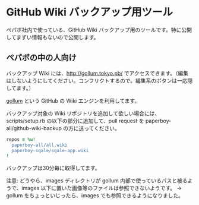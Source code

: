 # GitHub Wiki バックアップ用ツール

ペパボ社内で使っている、GitHub Wiki バックアップ用のツールです。特に公開してまずい情報もないので公開します。

## ペパボの中の人向け

バックアップ Wiki には、http://gollum.tokyo.pb/ でアクセスできます。（編集はしないようにしてください。コンフリクトするので。編集系のボタンは一応隠してます。）

[gollum](https://github.com/github/gollum) という GitHub の Wiki エンジンを利用してます。

バックアップ対象の Wiki リポジトリを追加して欲しい場合には、scripts/setup.rb の以下の部分に追加して、pull request を paperboy-all/github-wiki-backup の方に送ってください。

```ruby
repos = %w!
  paperboy-all/all.wiki
  paperboy-sqale/sqale-app.wiki
!
```

バックアップは30分毎に取得してます。

注意: どうやら、images ディレクトリが gollum 内部で使っているパスと被るようで、images 以下に置いた画像等のファイルは参照できないようです。
→ gollum をちょっといじったら、images でも参照できるようになりました。
